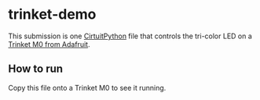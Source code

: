 # trinket-demo

This submission is one [CirtuitPython](https://learn.adafruit.com/welcome-to-circuitpython/what-is-circuitpython) file that controls the tri-color LED on a [Trinket M0 from Adafruit](https://www.adafruit.com/product/3500).

## How to run

Copy this file onto a Trinket M0 to see it running.